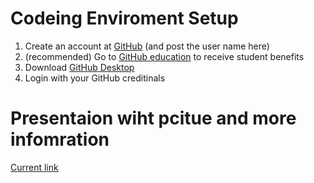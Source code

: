 # Codeing Enviroment Setup

1. Create an account at [GitHub](github.com/join) (and post the user name here)
2. (recommended) Go to [GitHub education](education.github.com/) to receive student benefits
3. Download [GitHub Desktop](desktop.github.com)
4. Login with your GitHub creditinals


# Presentaion wiht pcitue and more infomration
[Current link](https://docs.google.com/presentation/d/e/2PACX-1vRZlrW9X5Tn2a9EdpZ2iVTtD4TPZJUqQlTI4D0ThXZwhgwMI8DkeJMmreyRZ4Eh2ZlNa5eA1I8kLV7d/pub?start=false&loop=false&delayms=3000)

